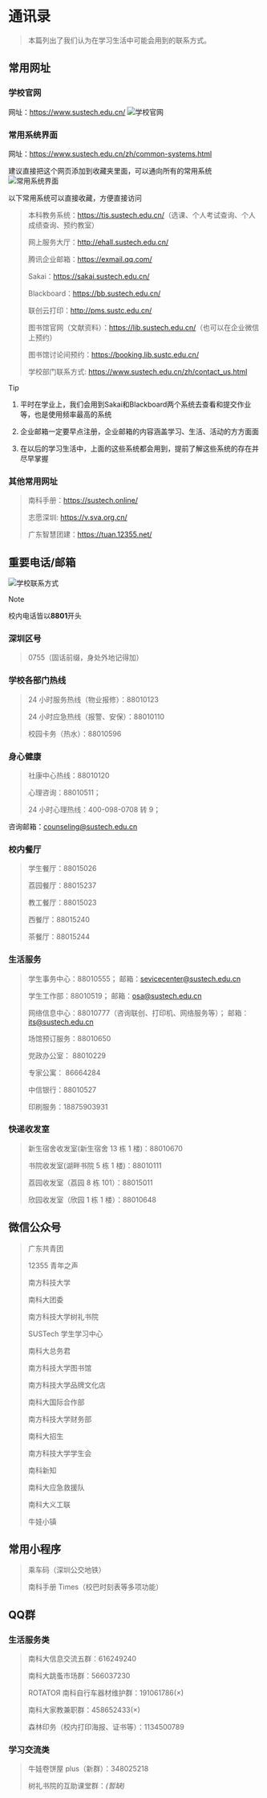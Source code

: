 # 通讯录
> 本篇列出了我们认为在学习生活中可能会用到的联系方式。

## 常用网址
### 学校官网
网址：<https://www.sustech.edu.cn/>
![学校官网](https://shuli-gz-1259749012.cos.ap-guangzhou.myqcloud.com/img/addressBook/SUSTech.jpg)

### 常用系统界面 
网址：https://www.sustech.edu.cn/zh/common-systems.html

建议直接把这个网页添加到收藏夹里面，可以通向所有的常用系统
![常用系统界面](https://shuli-gz-1259749012.cos.ap-guangzhou.myqcloud.com/img/addressBook/commonSys.jpeg)

以下常用系统可以直接收藏，方便直接访问
> 本科教务系统：<https://tis.sustech.edu.cn/>（选课、个人考试查询、个人成绩查询、预约教室）
>
> 网上服务大厅：<http://ehall.sustech.edu.cn/>
>
> 腾讯企业邮箱：https://exmail.qq.com/
>
> Sakai：https://sakai.sustech.edu.cn/
>
> Blackboard：https://bb.sustech.edu.cn/
>
> 联创云打印：http://pms.sustc.edu.cn/
>
> 图书馆官网（文献资料）：<https://lib.sustech.edu.cn/>（也可以在企业微信上预约）
>
> 图书馆讨论间预约：<https://booking.lib.sustc.edu.cn/>
>
> 学校部门联系方式: <https://www.sustech.edu.cn/zh/contact_us.html>

> [!TIP]
> 1. 平时在学业上，我们会用到Sakai和Blackboard两个系统去查看和提交作业等，也是使用频率最高的系统
> 
> 2. 企业邮箱一定要早点注册，企业邮箱的内容涵盖学习、生活、活动的方方面面
> 
> 3. 在以后的学习生活中，上面的这些系统都会用到，提前了解这些系统的存在并尽早掌握

### 其他常用网址
> 南科手册：https://sustech.online/
>
> 志愿深圳: <https://v.sva.org.cn/>
>
> 广东智慧团建：https://tuan.12355.net/


## 重要电话/邮箱
![学校联系方式](https://shuli-gz-1259749012.cos.ap-guangzhou.myqcloud.com/img/addressBook/SUSTech.jpg)
> [!NOTE]
> 校内电话皆以**8801**开头

### 深圳区号
> 0755（固话前缀，身处外地记得加）

### 学校各部门热线
> 24 小时服务热线（物业报修）：88010123
> 
> 24 小时应急热线（报警、安保）：88010110
> 
> 校园卡务（热水）：88010596

### 身心健康
> 社康中心热线：88010120  
>
> 心理咨询：88010511；  
>
> 24 小时心理热线：400-098-0708 转 9；

咨询邮箱：<counseling@sustech.edu.cn>

### 校内餐厅 
> 学生餐厅：88015026  
>
> 荔园餐厅：88015237  
>
> 教工餐厅：88015023  
>
> 西餐厅：88015240  
>
> 茶餐厅：88015244

### 生活服务
> 学生事务中心：88010555；
> 邮箱：<sevicecenter@sustech.edu.cn>
>
> 学生工作部：88010519；
> 邮箱：<osa@sustech.edu.cn>
>
> 网络信息中心：88010777（咨询联创、打印机、网络服务等）；
> 邮箱：<its@sustech.edu.cn>  
> 
> 场馆预订服务：88010650  
> 
> 党政办公室： 88010229  
> 
> 专家公寓： 86664284  
> 
> 中信银行：88010527  
> 
> 印刷服务：18875903931

### 快递收发室
> 新生宿舍收发室(新生宿舍 13 栋 1 楼)：88010670
>
> 书院收发室(湖畔书院 5 栋 1 楼)：88010111
>
> 荔园收发室（荔园 8 栋 101）：88015011
>
> 欣园收发室（欣园 1 栋 1 楼）：88010648


## 微信公众号
> 广东共青团
>
> 12355 青年之声
>
> 南方科技大学
>
> 南科大团委
>
> 南方科技大学树礼书院
>
> SUSTech 学生学习中心
>
> 南科大总务君
>
> 南方科技大学图书馆
>
> 南方科技大学品牌文化店
>
> 南科大国际合作部
>
> 南方科技大学财务部
>
> 南科大招生
>
> 南方科技大学学生会
>
> 南科新知
>
> 南科大应急救援队
>
> 南科大义工联
>
> 牛娃小镇


## 常用小程序
> 乘车码（深圳公交地铁）
>
> 南科手册 Times（校巴时刻表等多项功能）


## QQ群
### 生活服务类
> 南科大信息交流五群：616249240
>
> 南科大跳蚤市场群：566037230
> 
> ROTATOЯ 南科自行车器材维护群：191061786(×)
>
> 南科大家教兼职群：458652433(×)
>
> 森林印务（校内打印海报、证书等）：1134500789

### 学习交流类
> 牛娃卷饼屋 plus（新群）：348025218
> 
> 树礼书院的互助课堂群：*(暂缺)*